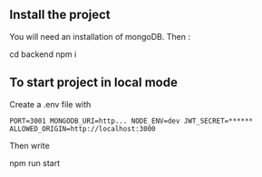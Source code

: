 ## Install the project

You will need an installation of mongoDB.
Then :

cd backend
npm i

## To start project in local mode

Create a .env file with

`PORT=3001
MONGODB_URI=http...
NODE_ENV=dev
JWT_SECRET=******
ALLOWED_ORIGIN=http://localhost:3000
`

Then write

npm run start
